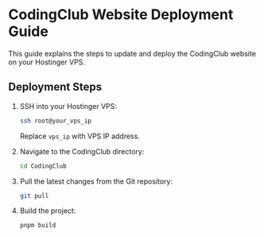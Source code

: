 # CodingClub Website Deployment Guide

This guide explains the steps to update and deploy the CodingClub website on your Hostinger VPS.

## Deployment Steps

1. SSH into your Hostinger VPS:

    ```bash
    ssh root@your_vps_ip
    ```

    Replace `vps_ip` with  VPS IP address.

2. Navigate to the CodingClub directory:

    ```bash
    cd CodingClub
    ```

3. Pull the latest changes from the Git repository:

    ```bash
    git pull
    ```

4. Build the project:

    ```bash
    pnpm build
    ```




